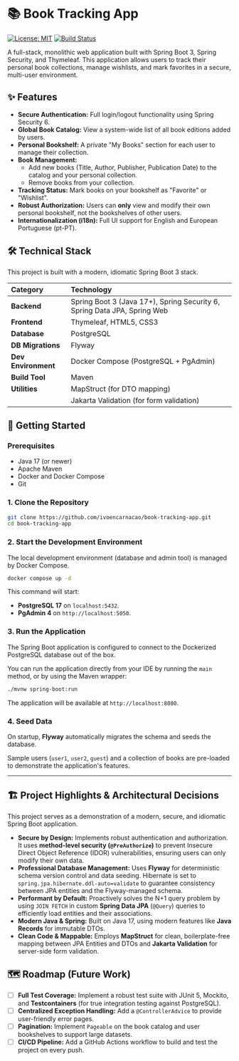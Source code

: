 # 📚 Book Tracking App

[![License: MIT](https://img.shields.io/badge/License-MIT-blue.svg)](https://opensource.org/licenses/MIT) [![Build Status](https://img.shields.io/badge/Build-Pending-yellow.svg)](https://github.com/YOUR_USERNAME/YOUR_REPO/actions)

A full-stack, monolithic web application built with Spring Boot 3, Spring Security, and Thymeleaf. This application allows users to track their personal book collections, manage wishlists, and mark favorites in a secure, multi-user environment.

## ✨ Features

- **Secure Authentication:** Full login/logout functionality using Spring Security 6.
- **Global Book Catalog:** View a system-wide list of all book editions added by users.
- **Personal Bookshelf:** A private "My Books" section for each user to manage their collection.
- **Book Management:**
  - Add new books (Title, Author, Publisher, Publication Date) to the catalog and your personal collection.
  - Remove books from your collection.
- **Tracking Status:** Mark books on your bookshelf as "Favorite" or "Wishlist".
- **Robust Authorization:** Users can **only** view and modify their own personal bookshelf, not the bookshelves of other users.
- **Internationalization (i18n):** Full UI support for English and European Portuguese (pt-PT).

## 🛠️ Technical Stack

This project is built with a modern, idiomatic Spring Boot 3 stack.

| Category            | Technology                                                               |
| :------------------ | :----------------------------------------------------------------------- |
| **Backend**         | Spring Boot 3 (Java 17+), Spring Security 6, Spring Data JPA, Spring Web |
| **Frontend**        | Thymeleaf, HTML5, CSS3                                                   |
| **Database**        | PostgreSQL                                                               |
| **DB Migrations**   | Flyway                                                                   |
| **Dev Environment** | Docker Compose (PostgreSQL + PgAdmin)                                    |
| **Build Tool**      | Maven                                                                    |
| **Utilities**       | MapStruct (for DTO mapping)                                              |
|                     | Jakarta Validation (for form validation)                                 |

## 🚀 Getting Started

### Prerequisites

- Java 17 (or newer)
- Apache Maven
- Docker and Docker Compose
- Git

### 1. Clone the Repository

```bash
git clone https://github.com/ivoencarnacao/book-tracking-app.git
cd book-tracking-app
```

### 2\. Start the Development Environment

The local development environment (database and admin tool) is managed by Docker Compose.

```bash
docker compose up -d
```

This command will start:

- **PostgreSQL 17** on `localhost:5432`.
- **PgAdmin 4** on `http://localhost:5050`.

### 3\. Run the Application

The Spring Boot application is configured to connect to the Dockerized PostgreSQL database out of the box.

You can run the application directly from your IDE by running the `main` method, or by using the Maven wrapper:

```bash
./mvnw spring-boot:run
```

The application will be available at `http://localhost:8080`.

### 4\. Seed Data

On startup, **Flyway** automatically migrates the schema and seeds the database.

Sample users (`user1`, `user2`, `guest`) and a collection of books are pre-loaded to demonstrate the application's features.

---

## 🏗️ Project Highlights & Architectural Decisions

This project serves as a demonstration of a modern, secure, and idiomatic Spring Boot application.

- **Secure by Design:** Implements robust authentication and authorization. It uses **method-level security (`@PreAuthorize`)** to prevent Insecure Direct Object Reference (IDOR) vulnerabilities, ensuring users can only modify their own data.
- **Professional Database Management:** Uses **Flyway** for deterministic schema version control and data seeding. Hibernate is set to `spring.jpa.hibernate.ddl-auto=validate` to guarantee consistency between JPA entities and the Flyway-managed schema.
- **Performant by Default:** Proactively solves the N+1 query problem by using `JOIN FETCH` in custom **Spring Data JPA** (`@Query`) queries to efficiently load entities and their associations.
- **Modern Java & Spring:** Built on Java 17, using modern features like **Java Records** for immutable DTOs.
- **Clean Code & Mappable:** Employs **MapStruct** for clean, boilerplate-free mapping between JPA Entities and DTOs and **Jakarta Validation** for server-side form validation.

## 🗺️ Roadmap (Future Work)

- [ ] **Full Test Coverage:** Implement a robust test suite with JUnit 5, Mockito, and **Testcontainers** (for true integration testing against PostgreSQL).
- [ ] **Centralized Exception Handling:** Add a `@ControllerAdvice` to provide user-friendly error pages.
- [ ] **Pagination:** Implement `Pageable` on the book catalog and user bookshelves to support large datasets.
- [ ] **CI/CD Pipeline:** Add a GitHub Actions workflow to build and test the project on every push.
